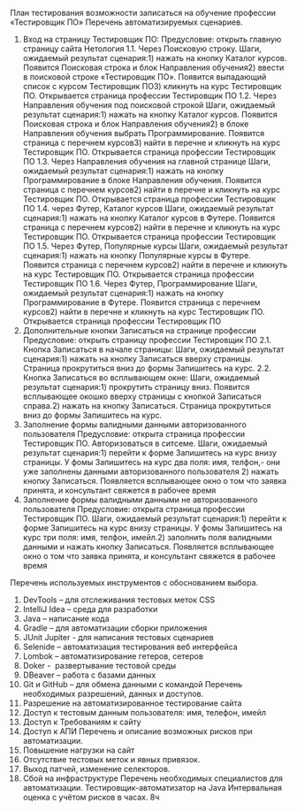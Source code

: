 План тестирования возможности записаться на обучение профессии «Тестировщик ПО»
Перечень автоматизируемых сценариев.
1.	Вход на страницу Тестировщик ПО: Предусловие: открыть главную страницу сайта Нетология
      1.1.	Через Поисковую строку. Шаги, ожидаемый результат сценария:1) нажать на кнопку Каталог курсов. Появится Поисковая строка и блок Направления обучения2) ввести в поисковой строке «Тестировщик ПО». Появится выпадающий список с курсом Тестировщик ПО3) кликнуть на курс Тестировщик ПО. Открывается страница профессии Тестировщик ПО
      1.2.	Через Направления обучения под поисковой строкой Шаги, ожидаемый результат сценария:1) нажать на кнопку Каталог курсов. Появится Поисковая строка и блок Направления обучения2) в блоке Направления обучения выбрать Программирование. Появится страница с перечнем курсов3) найти в перечне и кликнуть на курс Тестировщик ПО. Открывается страница профессии Тестировщик ПО
      1.3.	Через Направления обучения на главной странице Шаги, ожидаемый результат сценария:1) нажать на кнопку Программирование в блоке Направления обучения. Появится страница с перечнем курсов2) найти в перечне и кликнуть на курс Тестировщик ПО. Открывается страница профессии Тестировщик ПО
      1.4.	через Футер, Каталог курсов Шаги, ожидаемый результат сценария:1) нажать на кнопку Каталог курсов в Футере. Появится страница с перечнем курсов2) найти в перечне и кликнуть на курс Тестировщик ПО. Открывается страница профессии Тестировщик ПО
      1.5.	Через Футер, Популярные курсы Шаги, ожидаемый результат сценария:1) нажать на кнопку Популярные курсы в Футере. Появится страница с перечнем курсов2) найти в перечне и кликнуть на курс Тестировщик ПО. Открывается страница профессии Тестировщик ПО
      1.6.	Через Футер, Программирование Шаги, ожидаемый результат сценария:1) нажать на кнопку Программирование в Футере. Появится страница с перечнем курсов2) найти в перечне и кликнуть на курс Тестировщик ПО. Открывается страница профессии Тестировщик ПО
2.	Дополнительные кнопки Записаться на странице профессии Предусловие: открыть страницу профессии Тестировщик ПО
      2.1.	Кнопка Записаться в начале страницы: Шаги, ожидаемый результат сценария:1) нажать на кнопку Записаться вверху страницы. Страница прокрутиться вниз до формы Запишитесь на курс.
      2.2.	Кнопка Записаться во всплывающем окне: Шаги, ожидаемый результат сценария:1) прокрутить страницу вниз. Появится всплывающее окошко вверху страницы с кнопкой Записаться справа.2) нажать на кнопку Записаться. Страница прокрутиться вниз до формы Запишитесь на курс.
3.	Заполнение формы валидными данными авторизованного пользователя  Предусловие: открыта страница профессии Тестировщик ПО. Авторизоваться в ситсеме.  Шаги, ожидаемый результат сценария:1) перейти к форме Запишитесь на курс внизу страницы. У фомы Запишитесь на курс два поля: имя, телфон,- они уже заполнены данными авторизованного пользователя 2) нажать кнопку Записаться. Появляется всплывающее окно о том что заявка принята, и консультант свяжется в рабочее время
4.	Заполнение формы валидными данными не авторизованного пользователя  Предусловие: открыта страница профессии Тестировщик ПО.  Шаги, ожидаемый результат сценария:1) перейти к форме Запишитесь на курс внизу страницы. У фомы Запишитесь на курс три поля: имя, телфон, имейл.2) заполнить поля валидными данными и нажать кнопку Записаться. Появляется всплывающее окно о том что заявка принята, и консультант свяжется в рабочее время

Перечень используемых инструментов с обоснованием выбора.
1.	DevTools – для отслеживания тестовых меток CSS
2.	IntelliJ Idea – среда для разработки
3.	Java – написание кода
4.	Gradle – для автоматизации сборки приложения
5.	JUnit Jupiter - для написания тестовых сценариев
6.	Selenide – автоматизация тестирования веб интерфейса
7.	Lombok – автоматизирование гетеров, сетеров
8.	Doker -  развертывание тестовой среды
9.	DBeaver – работа с базами данных
10.	Git и GitHub – для обмена данными с командой
       Перечень необходимых разрешений, данных и доступов.
1.	Разрешение на автоматизированное тестирование сайта
2.	Доступ к тестовым данным пользователя: имя, телефон, имейл
3.	Доступ к Требованиям к сайту
4.	Доступ к АПИ
      Перечень и описание возможных рисков при автоматизации.
1.	Повышение нагрузки на сайт
2.	Отсутствие тестовых меток и явных привязок.
3.	Выход патчей, изменение селекторов.
4.	Сбой на инфраструктуре
      Перечень необходимых специалистов для автоматизации.
      Тестировщик-автоматизатор на Java
      Интервальная оценка с учётом рисков в часах.
      8ч 
 


